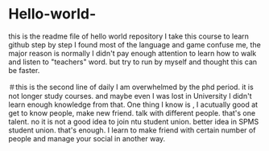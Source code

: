 # Hello-world-
this is the readme file of hello world repository
I take this course to learn github step by step 
I found most of the language and game confuse me, the major reason is normally I didn't pay enough attention to learn how to 
walk and listen to "teachers" word. but try to run by myself and thought this can be faster. 


＃this is the second line of daily 
I am overwhelmed by the phd period. 
it is not longer study courses. 
and maybe even I was lost in University 
I didn't learn enough knowledge from that. 
One thing I know is , I acutually good at get to know people, make new friend. talk with different people. 
that's one talent. 
no 
it is not a good idea to join ntu student union. better idea in SPMS student union. that's enough. 
I learn to make friend with certain number of people and manage your social in another way. 

